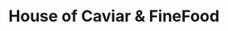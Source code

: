 ---
title: "House of Caviar & FineFood"
url: /baden-baden/house-of-caviar-und-finefood/
shop: Feinkost
---